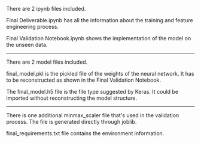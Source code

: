There are 2 ipynb files included. 

Final Deliverable.ipynb has all the information about the training and feature engineering process.

Final Validation Notebook.ipynb shows the implementation of the model on the unseen data.

---
There are 2 model files included.

final_model.pkl is the pickled file of the weights of the neural network. It has to be reconstructed as shown in the Final Validation Notebook.

The final_model.h5 file is the file type suggested by Keras. It could be imported without reconstructing the model structure.

---
There is one additional minmax_scaler file that's used in the validation process. The file is generated directly through joblib.

final_requirements.txt file contains the environment information.